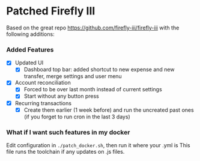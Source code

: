 # Patched Firefly III

Based on the great repo https://github.com/firefly-iii/firefly-iii with the following additions:

### Added Features

* [x] Updated UI
  * [x] Dashboard top bar: added shortcut to new expense and new transfer, merge settings and user menu
* [x] Account reconciliation
  * [x] Forced to be over last month instead of current settings
  * [x] Start without any button press
* [x] Recurring transactions
  * [x] Create them earlier (1 week before) and run the uncreated past ones (if you forget to run cron in the last 3 days)

### What if I want such features in my docker

Edit configuration in `./patch_docker.sh`, then run it where your .yml is
This file runs the toolchain if any updates on .js files.